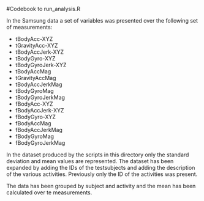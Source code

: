 #Codebook to run_analysis.R

In the Samsung data a set of variables was presented over the following set of measurements:

+ tBodyAcc-XYZ
+ tGravityAcc-XYZ
+ tBodyAccJerk-XYZ
+ tBodyGyro-XYZ
+ tBodyGyroJerk-XYZ
+ tBodyAccMag
+ tGravityAccMag
+ tBodyAccJerkMag
+ tBodyGyroMag
+ tBodyGyroJerkMag
+ fBodyAcc-XYZ
+ fBodyAccJerk-XYZ
+ fBodyGyro-XYZ
+ fBodyAccMag
+ fBodyAccJerkMag
+ fBodyGyroMag
+ fBodyGyroJerkMag

In the dataset produced by the scripts in this directory only the standard deviation and mean values are represented.
The dataset has been expanded by adding the IDs of the testsubjects and adding the description of the various activities. Previously only the ID of the activities was present.

The data has been grouped by subject and activity and the mean has been calculated over te measurements.

